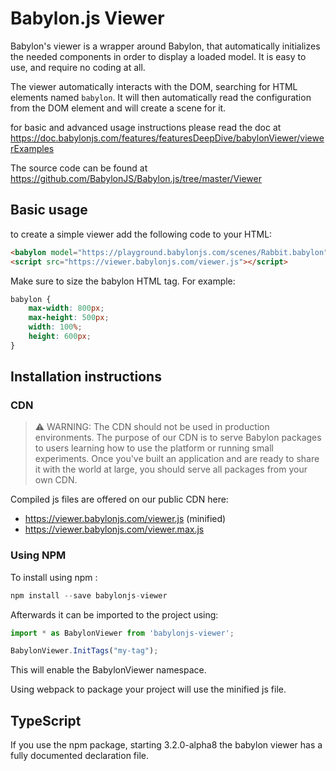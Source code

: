 # Babylon.js Viewer

Babylon's viewer is a wrapper around Babylon, that automatically initializes the needed components in order to display a loaded model. It is easy to use, and require no coding at all.

The viewer automatically interacts with the DOM, searching for HTML elements named `babylon`. It will then automatically read the configuration from the DOM element and will create a scene for it.

for basic and advanced usage instructions please read the doc at https://doc.babylonjs.com/features/featuresDeepDive/babylonViewer/viewerExamples

The source code can be found at https://github.com/BabylonJS/Babylon.js/tree/master/Viewer

## Basic usage

to create a simple viewer add the following code to your HTML:

```HTML
<babylon model="https://playground.babylonjs.com/scenes/Rabbit.babylon"></babylon>
<script src="https://viewer.babylonjs.com/viewer.js"></script>
```

Make sure to size the babylon HTML tag. For example:

```css
babylon {
    max-width: 800px;
    max-height: 500px;
    width: 100%;
    height: 600px;
}
```

## Installation instructions

### CDN

> ⚠️ WARNING: The CDN should not be used in production environments. The purpose of our CDN is to serve Babylon packages to users learning how to use the platform or running small experiments. Once you've built an application and are ready to share it with the world at large, you should serve all packages from your own CDN.

Compiled js files are offered on our public CDN here:

* https://viewer.babylonjs.com/viewer.js (minified)
* https://viewer.babylonjs.com/viewer.max.js

### Using NPM

To install using npm :

```javascript
npm install --save babylonjs-viewer
```

Afterwards it can be imported to the project using:

```javascript
import * as BabylonViewer from 'babylonjs-viewer';

BabylonViewer.InitTags("my-tag");
```

This will enable the BabylonViewer namespace.

Using webpack to package your project will use the minified js file.

## TypeScript

If you use the npm package, starting 3.2.0-alpha8 the babylon viewer has a fully documented declaration file.
